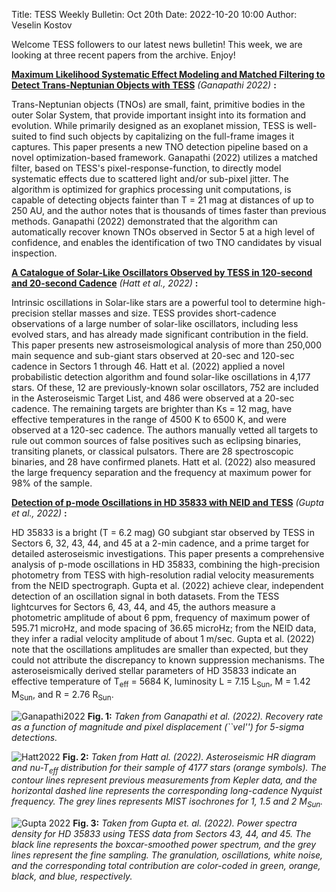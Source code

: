 Title: TESS Weekly Bulletin: Oct 20th
Date: 2022-10-20 10:00
Author: Veselin Kostov

Welcome TESS followers to our latest news bulletin! This week, we are looking at three recent papers from the archive. Enjoy!

**[Maximum Likelihood Systematic Effect Modeling and Matched Filtering to Detect Trans-Neptunian Objects with TESS](https://arxiv.org/abs/2209.09848)** *(Ganapathi 2022)* **:**

Trans-Neptunian objects (TNOs) are small, faint, primitive bodies in the outer Solar System, that provide important insight into its formation and evolution. While primarily designed as an exoplanet mission, TESS is well-suited to find such objects by capitalizing on the full-frame images it captures. This paper presents a new TNO detection pipeline based on a novel optimization-based framework. Ganapathi (2022) utilizes a matched filter, based on TESS's pixel-response-function, to directly model systematic effects due to scattered light and/or sub-pixel jitter. The algorithm is optimized for graphics processing unit computations, is capable of detecting objects fainter than T = 21 mag at distances of up to 250 AU, and the author notes that is thousands of times faster than previous methods. Ganapathi (2022) demonstrated that the algorithm can automatically recover known TNOs observed in Sector 5 at a high level of confidence, and enables the identification of two TNO candidates by visual inspection. 


**[A Catalogue of Solar-Like Oscillators Observed by TESS in 120-second and 20-second Cadence](https://arxiv.org/abs/2210.09109)** *(Hatt et al., 2022)* **:**

Intrinsic oscillations in Solar-like stars are a powerful tool to determine high-precision stellar masses and size. TESS provides short-cadence observations of a large number of solar-like oscillators, including less evolved stars, and has already made significant contribution in the field. This paper presents new astroseismological analysis of more than 250,000 main sequence and sub-giant stars observed at 20-sec and 120-sec cadence in Sectors 1 through 46. Hatt et al. (2022) applied a novel probabilistic detection algorithm and found solar-like oscillations in 4,177 stars. Of these, 12 are previously-known solar oscillators, 752 are included in the Asteroseismic Target List, and 486 were observed at a 20-sec cadence. The remaining targets are brighter than Ks = 12 mag, have effective temperatures in the range of 4500 K to 6500 K, and were observed at a 120-sec cadence. The authors manually vetted all targets to rule out common sources of false positives such as eclipsing binaries, transiting planets, or classical pulsators. There are 28 spectroscopic binaries, and 28 have confirmed planets. Hatt et al. (2022) also measured the large frequency separation and the frequency at maximum power for 98% of the sample. 


**[Detection of p-mode Oscillations in HD 35833 with NEID and TESS](https://arxiv.org/abs/2210.00544)** *(Gupta et al., 2022)* **:**

HD 35833 is a bright (T = 6.2 mag) G0 subgiant star observed by TESS in Sectors 6, 32, 43, 44, and 45 at a 2-min cadence, and a prime target for detailed asteroseismic investigations. This paper presents a comprehensive analysis of p-mode oscillations in HD 35833, combining the high-precision photometry from TESS with high-resolution radial velocity measurements from the NEID spectrograph. Gupta et al. (2022) achieve clear, independent detection of an oscillation signal in both datasets. From the TESS lightcurves for Sectors 6, 43, 44, and 45, the authors measure a photometric amplitude of about 6 ppm, frequency of maximum power of 595.71 microHz, and mode spacing of 36.65 microHz; from the NEID data, they infer a radial velocity amplitude of about 1 m/sec. Gupta et al. (2022) note that the oscillations amplitudes are smaller than expected, but they could not attribute the discrepancy to known suppression mechanisms. The asteroseismically derived stellar parameters of HD 35833 indicate an effective temperature of T<sub>eff</sub> = 5684 K, luminosity L = 7.15 L<sub>Sun</sub>, M = 1.42 M<sub>Sun</sub>, and R = 2.76 R<sub>Sun</sub>. 


![Ganapathi2022](images/Ganapathi_2022_Fig4.png)
**Fig. 1:** *Taken from Ganapathi et al. (2022). Recovery rate as a function of magnitude and pixel displacement (``vel'') for 5-sigma detections.*

![Hatt2022](images/Hatt_2022_Fig3.png)
**Fig. 2:** *Taken from Hatt al. (2022). Asteroseismic HR diagram and nu-T<sub>eff</sub> distribution for their sample of 4177 stars (orange symbols). The contour lines represent previous measurements from Kepler data, and the horizontal dashed line represents the corresponding long-cadence Nyquist frequency. The grey lines represents MIST isochrones for 1, 1.5 and 2 M<sub>Sun</sub>.*

![Gupta 2022](images/Gupta_Fig5.png)
**Fig. 3:** *Taken from Gupta et. al. (2022). Power spectra density for HD 35833 using TESS data from Sectors 43, 44, and 45. The black line represents the boxcar-smoothed power spectrum, and the grey lines represent the fine sampling. The granulation, oscillations, white noise, and the corresponding total contribution are color-coded in green, orange, black, and blue, respectively.*
